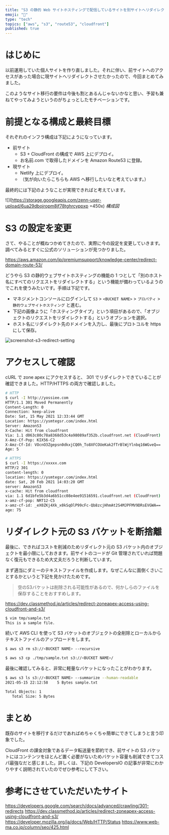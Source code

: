 ```yaml
---
title: "S3 の静的 Web サイトホスティングで配信しているサイトを別サイトへリダイレクト"
emoji: "🐥"
type: "tech"
topics: ["aws", "s3", "route53", "cloudfront"]
published: true
---
```

# はじめに

以前運用していた個人サイトを作り直しました。それに伴い、前サイトへのアクセスがあった場合に現サイトへリダイレクトさせたかったので、今回まとめてみました。

このようなサイト移行の要件は今後も割とあるんじゃないかなと思い、予習も兼ねてやってみようというのがちょっとしたモチベーションです。

# 前提となる構成と最終目標

それぞれのインフラ構成は下記にようになっています。

- 前サイト
  - S3 + CloudFront の構成で AWS 上にデプロイ。
  - お名前.com で取得したドメインを Amazon Route53 に登録。
- 現サイト
  - Netlify 上にデプロイ。
  - （気が向いたらこちらも AWS へ移行したいなと考えています。）

最終的には下記のようなことが実現できればと考えています。

![](https://storage.googleapis.com/zenn-user-upload/6ua29dbojropm8jf78tghrcyppxp =450x)
*構成図*

# S3 の設定を変更

さて、やることが概ねつかめてきたので、実際に今の設定を変更していきます。調べてみるとすぐに公式のソリューションが見つかりました。

https://aws.amazon.com/jp/premiumsupport/knowledge-center/redirect-domain-route-53/

どうやら S3 の静的ウェブサイトホスティングの機能の 1 つとして「別のホスト名にすべてのリクエストをリダイレクトする」という機能が備わっているようのでこれを使うみたいです。手順は下記です。

- マネジメントコンソールにログインして `S3` > `<BUCKET NAME>` > `プロパティ` > `静的ウェブサイトホスティング` と進む。
- 下記の画像ように「ホスティングタイプ」という項目があるので、「オブジェクトのリクエストをリダイレクトする」というオプションを選択。
- ホスト名にリダイレクト先のドメインを入力し、最後にプロトコルを https にして保存。

![screenshot-s3-redirect-setting](//images.ctfassets.net/0frtyvfdlq9c/70kZa5STeyQmeVlo39K8Ym/fed283838d30e8d3ae22e2302d2d4ade/____________________________2021-02-20_21.28.45.png)

# アクセスして確認

cURL で zone apex にアクセスすると、 301 でリダイレクトできていることが確認できました。HTTP/HTTPS の両方で確認しました。

```sh
# HTTP
$ curl -I http://yossiee.com
HTTP/1.1 301 Moved Permanently
Content-Length: 0
Connection: keep-alive
Date: Sat, 15 May 2021 12:33:44 GMT
Location: https://ysmtegsr.com/index.html
Server: AmazonS3
X-Cache: Hit from cloudfront
Via: 1.1 d063c80c78a8368d53c4a98089af352b.cloudfront.net (CloudFront)
X-Amz-Cf-Pop: KIX56-C2
X-Amz-Cf-Id: VOcnO3Zgepsn0dkxjCQ0h_To8XFCOUeKak2fTrBlWjYlnbq16WGveQ==
Age: 5

# HTTPS
$ curl -I https://xxxxx.com
HTTP/2 301
content-length: 0
location: https://ysmtegsr.com/index.html
date: Sat, 20 Feb 2021 14:03:20 GMT
server: AmazonS3
x-cache: Hit from cloudfront
via: 1.1 6d1bfe5b3d4a6b51cc08e4ee91516591.cloudfront.net (CloudFront)
x-amz-cf-pop: NRT12-C5
x-amz-cf-id: _eX0ZKj4Xk_x0kSqOlP99cFc-Qb8zcjHhmAt2S4MJPFMV9DRsEVGWA==
age: 75
```

# リダイレクト元の S3 バケットを断捨離

最後に、できればコストを削減のためリダイレクト元の S3 バケット内のオブジェクトを最小限にしておきます。前サイトのコードが Git 管理されていれば問題なく復元もできるため大丈夫だろうと判断しています。

まず適当にダミーのテキストファイルを作成します。なぜこんなに面倒くさいことするかというと下記を見かけたためです。

> 空のS3バケットは削除される可能性があるので、何かしらのファイルを保存することをおすすめします。

https://dev.classmethod.jp/articles/redirect-zoneapex-access-using-cloudfront-and-s3/

```sh
$ vim tmp/sample.txt
This is a sample file.
```

続いて AWS CLI を使って S3 バケットのオブジェクトの全削除とローカルからテキストファイルのアップロードをします。

```sh
$ aws s3 rm s3://<BUCKET NAME> --recursive

$ aws s3 cp ./tmp/sample.txt s3://<BUCKET NAME>/
```

最後に確認してみると、非常に軽量なバケットになったことがわかります。

```sh
$ aws s3 ls s3://<BUCKET NAME> --summarize --human-readable
2021-05-15 22:12:58    5 Bytes sample.txt

Total Objects: 1
   Total Size: 5 Bytes
```

# まとめ

既存のサイトを移行するだけであればめちゃくちゃ簡単にできてしまうと言う印象でした。

CloudFront の課金対象であるデータ転送量を節約でき、前サイトの S3 バケットにはコンテンツをほとんど置く必要がないためバケット容量も削減できてコスパ最強なだと感じました。詳しくは、下記の DevelopersIO の記事が非常にわかりやすく説明されていたのでぜひ参考にして下さい。

# 参考にさせていただいたサイト

https://developers.google.com/search/docs/advanced/crawling/301-redirects
https://dev.classmethod.jp/articles/redirect-zoneapex-access-using-cloudfront-and-s3/
https://developer.mozilla.org/ja/docs/Web/HTTP/Status
https://www.web-ma.co.jp/column/seo/425.html
